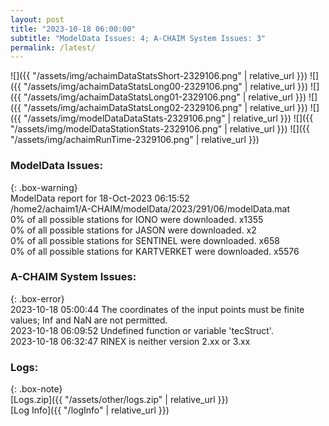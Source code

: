 ```yaml
---
layout: post
title: "2023-10-18 06:00:00"
subtitle: "ModelData Issues: 4; A-CHAIM System Issues: 3"
permalink: /latest/
---
```


![]({{ "/assets/img/achaimDataStatsShort-2329106.png" | relative_url }})
![]({{ "/assets/img/achaimDataStatsLong00-2329106.png" | relative_url }})
![]({{ "/assets/img/achaimDataStatsLong01-2329106.png" | relative_url }})
![]({{ "/assets/img/achaimDataStatsLong02-2329106.png" | relative_url }})
![]({{ "/assets/img/modelDataDataStats-2329106.png" | relative_url }})
![]({{ "/assets/img/modelDataStationStats-2329106.png" | relative_url }})
![]({{ "/assets/img/achaimRunTime-2329106.png" | relative_url }})


### ModelData Issues:  
  
{: .box-warning}  
 ModelData report for 18-Oct-2023 06:15:52   
 /home2/achaim1/A-CHAIM/modelData/2023/291/06/modelData.mat   
 0% of all possible stations for IONO were downloaded. x1355   
 0% of all possible stations for JASON were downloaded. x2   
 0% of all possible stations for SENTINEL were downloaded. x658   
 0% of all possible stations for KARTVERKET were downloaded. x5576   
  
### A-CHAIM System Issues:  
  
{: .box-error}  
2023-10-18 05:00:44 The coordinates of the input points must be finite values; Inf and NaN are not permitted.  
2023-10-18 06:09:52 Undefined function or variable 'tecStruct'.  
2023-10-18 06:32:47 RINEX is neither version 2.xx or 3.xx  

### Logs:  
  
{: .box-note}  
[Logs.zip]({{ "/assets/other/logs.zip" | relative_url }})  
[Log Info]({{ "/logInfo" | relative_url }})  
